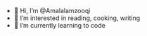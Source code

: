 - 👋 Hi, I’m @Amalalamzooqi
- 👀 I’m interested in reading, cooking, writing 
- 🌱 I’m currently learning to code


<!---
Amalalamzooqi/Amalalamzooqi is a ✨ unique ✨ repository because its `README.md` (this file) appears on your GitHub profile.
You can click the Preview link to take a look at your changes.
--->
